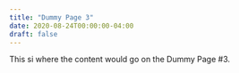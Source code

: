 ```yaml
---
title: "Dummy Page 3"
date: 2020-08-24T00:00:00-04:00
draft: false
---
```

This si where the content would go on the Dummy Page #3.
